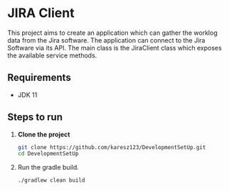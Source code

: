 # JIRA Client

This project aims to create an application which can gather the worklog data from the Jira software. 
The application can connect to the Jira Software via its API. The main class is the JiraClient class 
which exposes the available service methods.

## Requirements
- JDK 11

## Steps to run
1. **Clone the project**
   ```bash
   git clone https://github.com/karesz123/DevelopmentSetUp.git
   cd DevelopmentSetUp
   ```
2. Run the gradle build.

    `./gradlew clean build`